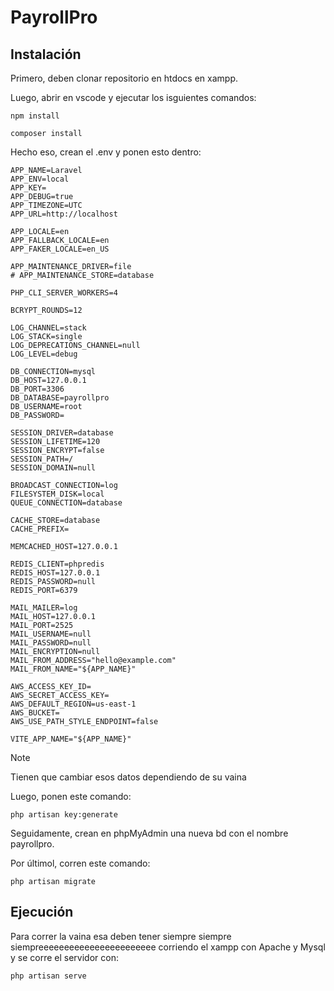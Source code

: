 # PayrollPro

## Instalación
Primero, deben clonar repositorio en htdocs en xampp.

Luego, abrir en vscode y ejecutar los isguientes comandos:

``npm install``

``composer install``

Hecho eso, crean el .env y ponen esto dentro:

```
APP_NAME=Laravel
APP_ENV=local
APP_KEY=
APP_DEBUG=true
APP_TIMEZONE=UTC
APP_URL=http://localhost

APP_LOCALE=en
APP_FALLBACK_LOCALE=en
APP_FAKER_LOCALE=en_US

APP_MAINTENANCE_DRIVER=file
# APP_MAINTENANCE_STORE=database

PHP_CLI_SERVER_WORKERS=4

BCRYPT_ROUNDS=12

LOG_CHANNEL=stack
LOG_STACK=single
LOG_DEPRECATIONS_CHANNEL=null
LOG_LEVEL=debug

DB_CONNECTION=mysql
DB_HOST=127.0.0.1
DB_PORT=3306
DB_DATABASE=payrollpro
DB_USERNAME=root
DB_PASSWORD=

SESSION_DRIVER=database
SESSION_LIFETIME=120
SESSION_ENCRYPT=false
SESSION_PATH=/
SESSION_DOMAIN=null

BROADCAST_CONNECTION=log
FILESYSTEM_DISK=local
QUEUE_CONNECTION=database

CACHE_STORE=database
CACHE_PREFIX=

MEMCACHED_HOST=127.0.0.1

REDIS_CLIENT=phpredis
REDIS_HOST=127.0.0.1
REDIS_PASSWORD=null
REDIS_PORT=6379

MAIL_MAILER=log
MAIL_HOST=127.0.0.1
MAIL_PORT=2525
MAIL_USERNAME=null
MAIL_PASSWORD=null
MAIL_ENCRYPTION=null
MAIL_FROM_ADDRESS="hello@example.com"
MAIL_FROM_NAME="${APP_NAME}"

AWS_ACCESS_KEY_ID=
AWS_SECRET_ACCESS_KEY=
AWS_DEFAULT_REGION=us-east-1
AWS_BUCKET=
AWS_USE_PATH_STYLE_ENDPOINT=false

VITE_APP_NAME="${APP_NAME}"
```

>[!NOTE]
>
>Tienen que cambiar esos datos dependiendo de su vaina
 
Luego, ponen este comando:

``php artisan key:generate``

Seguidamente, crean en phpMyAdmin una nueva bd con el nombre payrollpro. 

Por últimol, corren este comando:

``
php artisan migrate
``
## Ejecución
Para correr la vaina esa deben tener siempre siempre siempreeeeeeeeeeeeeeeeeeeeeee corriendo el xampp con Apache y Mysql y se corre el servidor con:


``
php artisan serve
``


